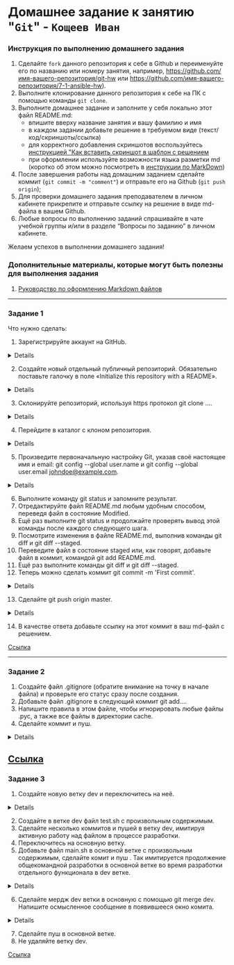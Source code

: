 # Домашнее задание к занятию "`Git`" - `Кощеев Иван`


### Инструкция по выполнению домашнего задания

   1. Сделайте `fork` данного репозитория к себе в Github и переименуйте его по названию или номеру занятия, например, https://github.com/имя-вашего-репозитория/git-hw или  https://github.com/имя-вашего-репозитория/7-1-ansible-hw).
   2. Выполните клонирование данного репозитория к себе на ПК с помощью команды `git clone`.
   3. Выполните домашнее задание и заполните у себя локально этот файл README.md:
      - впишите вверху название занятия и вашу фамилию и имя
      - в каждом задании добавьте решение в требуемом виде (текст/код/скриншоты/ссылка)
      - для корректного добавления скриншотов воспользуйтесь [инструкцией "Как вставить скриншот в шаблон с решением](https://github.com/netology-code/sys-pattern-homework/blob/main/screen-instruction.md)
      - при оформлении используйте возможности языка разметки md (коротко об этом можно посмотреть в [инструкции  по MarkDown](https://github.com/netology-code/sys-pattern-homework/blob/main/md-instruction.md))
   4. После завершения работы над домашним заданием сделайте коммит (`git commit -m "comment"`) и отправьте его на Github (`git push origin`);
   5. Для проверки домашнего задания преподавателем в личном кабинете прикрепите и отправьте ссылку на решение в виде md-файла в вашем Github.
   6. Любые вопросы по выполнению заданий спрашивайте в чате учебной группы и/или в разделе “Вопросы по заданию” в личном кабинете.
   
Желаем успехов в выполнении домашнего задания!
   
### Дополнительные материалы, которые могут быть полезны для выполнения задания

1. [Руководство по оформлению Markdown файлов](https://gist.github.com/Jekins/2bf2d0638163f1294637#Code)

---

### Задание 1
Что нужно сделать:

1. Зарегистрируйте аккаунт на GitHub.

<details>

![image1](https://github.com/SirSeoPro/08-03-hw/blob/main/screenshoots/Screenshot_20250110_160426.png)

</details>

2. Создайте новый отдельный публичный репозиторий. Обязательно поставьте галочку в поле «Initialize this repository with a README».

<details>

![image2](https://github.com/SirSeoPro/08-03-hw/blob/main/screenshoots/Screenshot_20250110_171856.png)

</details>

3. Склонируйте репозиторий, используя https протокол git clone ....

<details>

![image3](https://github.com/SirSeoPro/08-03-hw/blob/main/screenshoots/Screenshot_20250110_172245.png)

</details>


4. Перейдите в каталог с клоном репозитория.

<details>

![image3](https://github.com/SirSeoPro/08-03-hw/blob/main/screenshoots/Screenshot_20250110_172404.png)

</details>

5. Произведите первоначальную настройку Git, указав своё настоящее имя и email: git config --global user.name и git config --global user.email johndoe@example.com.

<details>

```
git config --global ivon
git config --global user.email sir.seopro@gmail.com
```

</details>

6. Выполните команду git status и запомните результат.
7. Отредактируйте файл README.md любым удобным способом, переведя файл в состояние Modified.
8. Ещё раз выполните git status и продолжайте проверять вывод этой команды после каждого следующего шага.
9. Посмотрите изменения в файле README.md, выполнив команды git diff и git diff --staged.
10. Переведите файл в состояние staged или, как говорят, добавьте файл в коммит, командой git add README.md.
11. Ещё раз выполните команды git diff и git diff --staged.
12. Теперь можно сделать коммит git commit -m 'First commit'.

<details>

![image4](https://github.com/SirSeoPro/08-03-hw/blob/main/screenshoots/Screenshot_20250110_172823.png)

</details>

13. Сделайте git push origin master.

<details>

![image4](https://github.com/SirSeoPro/08-03-hw/blob/main/screenshoots/Screenshot_20250110_173118.png)

</details>

14. В качестве ответа добавьте ссылку на этот коммит в ваш md-файл с решением.

[Ссылка](https://github.com/SirSeoPro/git-08-01)


---

### Задание 2

1. Создайте файл .gitignore (обратите внимание на точку в начале файла) и проверьте его статус сразу после создания.
2. Добавьте файл .gitignore в следующий коммит git add....
3. Напишите правила в этом файле, чтобы игнорировать любые файлы .pyc, а также все файлы в директории cache.
4. Сделайте коммит и пуш.

<details>

![image5](https://github.com/SirSeoPro/08-03-hw/blob/main/screenshoots/Screenshot_20250110_174638.png)

</details>

[Ссылка](https://github.com/SirSeoPro/git-08-01/blob/main/.gitignore)
---

### Задание 3

1. Создайте новую ветку dev и переключитесь на неё.

<details>

```
ivon@ivon-VBox:~/projects/git_1001_2/git-08-01$ git checkout -b dev
Переключились на новую ветку «dev»
ivon@ivon-VBox:~/projects/git_1001_2/git-08-01$ git branch
* dev
  main

```

</details>

2. Создайте в ветке dev файл test.sh с произвольным содержимым.
3. Сделайте несколько коммитов и пушей в ветку dev, имитируя активную работу над файлом в процессе разработки.
4. Переключитесь на основную ветку.
5. Добавьте файл main.sh в основной ветке с произвольным содержимым, сделайте комит и пуш . Так имитируется продолжение общекомандной разработки в основной ветке во время разработки отдельного функционала в dev ветке.

<details>

![image6](https://github.com/SirSeoPro/08-03-hw/blob/main/screenshoots/Screenshot_20250110_175923.png)

</details>

6. Сделайте мердж dev ветки в основную с помощью git merge dev. Напишите осмысленное сообщение в появившееся окно комита.

<details>

![image7](https://github.com/SirSeoPro/08-03-hw/blob/main/screenshoots/Screenshot_20250110_180509.png)

</details>

7. Сделайте пуш в основной ветке.
8. Не удаляйте ветку dev.

[Ссылка](https://github.com/SirSeoPro/git-08-01/network)

